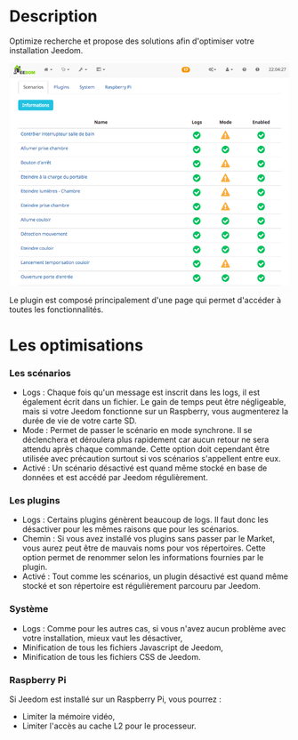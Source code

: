 # Description

Optimize recherche et propose des solutions afin d'optimiser votre installation Jeedom.

<img src="../images/Screenshot.png" alt="Screenshot" />

Le plugin est composé principalement d'une page qui permet d'accéder à toutes les fonctionnalités.

# Les optimisations

### Les scénarios

* Logs : Chaque fois qu'un message est inscrit dans les logs, il est également écrit dans un fichier. Le gain de temps peut être négligeable, mais si votre Jeedom fonctionne sur un Raspberry, vous augmenterez la durée de vie de votre carte SD.
* Mode : Permet de passer le scénario en mode synchrone. Il se déclenchera et déroulera plus rapidement car aucun retour ne sera attendu après chaque commande. Cette option doit cependant être utilisée avec précaution surtout si vos scénarios s'appellent entre eux.
* Activé : Un scénario désactivé est quand même stocké en base de données et est accédé par Jeedom régulièrement.

### Les plugins

* Logs : Certains plugins génèrent beaucoup de logs. Il faut donc les désactiver pour les mêmes raisons que pour les scénarios.
* Chemin : Si vous avez installé vos plugins sans passer par le Market, vous aurez peut être de mauvais noms pour vos répertoires. Cette option permet de renommer selon les informations fournies par le plugin.
* Activé : Tout comme les scénarios, un plugin désactivé est quand même stocké et son répertoire est régulièrement parcouru par Jeedom.

### Système

* Logs : Comme pour les autres cas, si vous n'avez aucun problème avec votre installation, mieux vaut les désactiver,
* Minification de tous les fichiers Javascript de Jeedom,
* Minification de tous les fichiers CSS de Jeedom.

### Raspberry Pi

Si Jeedom est installé sur un Raspberry Pi, vous pourrez :
* Limiter la mémoire vidéo,
* Limiter l'accès au cache L2 pour le processeur.
